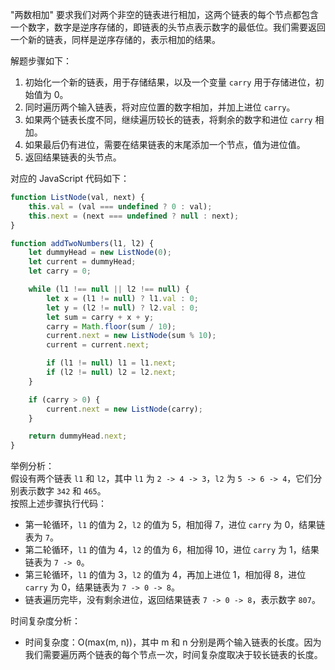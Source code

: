 "两数相加" 要求我们对两个非空的链表进行相加，这两个链表的每个节点都包含一个数字，数字是逆序存储的，即链表的头节点表示数字的最低位。我们需要返回一个新的链表，同样是逆序存储的，表示相加的结果。

解题步骤如下：

1. 初始化一个新的链表，用于存储结果，以及一个变量 `carry` 用于存储进位，初始值为 0。
2. 同时遍历两个输入链表，将对应位置的数字相加，并加上进位 `carry`。
3. 如果两个链表长度不同，继续遍历较长的链表，将剩余的数字和进位 `carry` 相加。
4. 如果最后仍有进位，需要在结果链表的末尾添加一个节点，值为进位值。
5. 返回结果链表的头节点。

对应的 JavaScript 代码如下：
```javascript
function ListNode(val, next) {
    this.val = (val === undefined ? 0 : val);
    this.next = (next === undefined ? null : next);
}

function addTwoNumbers(l1, l2) {
    let dummyHead = new ListNode(0);
    let current = dummyHead;
    let carry = 0;

    while (l1 !== null || l2 !== null) {
        let x = (l1 != null) ? l1.val : 0;
        let y = (l2 != null) ? l2.val : 0;
        let sum = carry + x + y;
        carry = Math.floor(sum / 10);
        current.next = new ListNode(sum % 10);
        current = current.next;

        if (l1 != null) l1 = l1.next;
        if (l2 != null) l2 = l2.next;
    }

    if (carry > 0) {
        current.next = new ListNode(carry);
    }

    return dummyHead.next;
}
```

举例分析：<br />假设有两个链表 `l1` 和 `l2`，其中 `l1` 为 `2 -> 4 -> 3`，`l2` 为 `5 -> 6 -> 4`，它们分别表示数字 `342` 和 `465`。<br />按照上述步骤执行代码：

- 第一轮循环，`l1` 的值为 2，`l2` 的值为 5，相加得 7，进位 `carry` 为 0，结果链表为 `7`。
- 第二轮循环，`l1` 的值为 4，`l2` 的值为 6，相加得 10，进位 `carry` 为 1，结果链表为 `7 -> 0`。
- 第三轮循环，`l1` 的值为 3，`l2` 的值为 4，再加上进位 1，相加得 8，进位 `carry` 为 0，结果链表为 `7 -> 0 -> 8`。
- 链表遍历完毕，没有剩余进位，返回结果链表 `7 -> 0 -> 8`，表示数字 `807`。

时间复杂度分析：

- 时间复杂度：O(max(m, n))，其中 m 和 n 分别是两个输入链表的长度。因为我们需要遍历两个链表的每个节点一次，时间复杂度取决于较长链表的长度。
